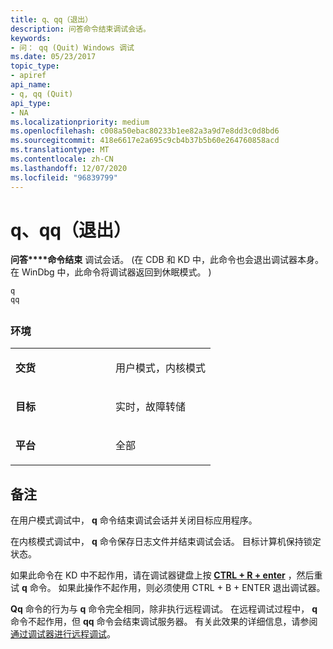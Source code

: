 ```yaml
---
title: q、qq（退出）
description: 问答命令结束调试会话。
keywords:
- 问： qq (Quit) Windows 调试
ms.date: 05/23/2017
topic_type:
- apiref
api_name:
- q, qq (Quit)
api_type:
- NA
ms.localizationpriority: medium
ms.openlocfilehash: c008a50ebac80233b1ee82a3a9d7e8dd3c0d8bd6
ms.sourcegitcommit: 418e6617e2a695c9cb4b37b5b60e264760858acd
ms.translationtype: MT
ms.contentlocale: zh-CN
ms.lasthandoff: 12/07/2020
ms.locfileid: "96839799"
---
```

# <a name="q-qq-quit"></a>q、qq（退出）


**问答****命令结束** 调试会话。  (在 CDB 和 KD 中，此命令也会退出调试器本身。 在 WinDbg 中，此命令将调试器返回到休眠模式。 ) 

```dbgcmd
q 
qq 
```

## <span id="ddk_cmd_quit_dbg"></span><span id="DDK_CMD_QUIT_DBG"></span>


### <a name="span-idenvironmentspanspan-idenvironmentspanspan-idenvironmentspanenvironment"></a><span id="Environment"></span><span id="environment"></span><span id="ENVIRONMENT"></span>环境

<table>
<colgroup>
<col width="50%" />
<col width="50%" />
</colgroup>
<tbody>
<tr class="odd">
<td align="left"><p><strong>交货</strong></p></td>
<td align="left"><p>用户模式，内核模式</p></td>
</tr>
<tr class="even">
<td align="left"><p><strong>目标</strong></p></td>
<td align="left"><p>实时，故障转储</p></td>
</tr>
<tr class="odd">
<td align="left"><p><strong>平台</strong></p></td>
<td align="left"><p>全部</p></td>
</tr>
</tbody>
</table>

 

<a name="remarks"></a>备注
-------

在用户模式调试中， **q** 命令结束调试会话并关闭目标应用程序。

在内核模式调试中， **q** 命令保存日志文件并结束调试会话。 目标计算机保持锁定状态。

如果此命令在 KD 中不起作用，请在调试器键盘上按 [**CTRL + R + enter**](ctrl-r--re-synchronize-.md) ，然后重试 **q** 命令。 如果此操作不起作用，则必须使用 CTRL + B + ENTER 退出调试器。

**Qq** 命令的行为与 **q** 命令完全相同，除非执行远程调试。 在远程调试过程中， **q** 命令不起作用，但 **qq** 命令会结束调试服务器。 有关此效果的详细信息，请参阅 [通过调试器进行远程调试](remote-debugging-through-the-debugger.md)。

 

 





